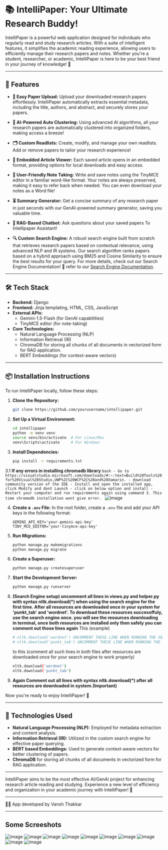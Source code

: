 # 📚 IntelliPaper: Your Ultimate Research Buddy!

IntelliPaper is a powerful web application designed for individuals who regularly read and study research articles. With a suite of intelligent features, it simplifies the academic reading experience, allowing users to efficiently manage their research papers and notes. Whether you're a student, researcher, or academic, IntelliPaper is here to be your best friend in your journey of knowledge! 🌟

---

## 🚀 Features

- **📄 Easy Paper Upload:** Upload your downloaded research papers effortlessly. IntelliPaper automatically extracts essential metadata, including the title, authors, and abstract, and securely stores your papers.

- **🤖 AI-Powered Auto Clustering:** Using advanced AI algorithms, all your research papers are automatically clustered into organized folders, making access a breeze!

- **🗂️ Custom Readlists:** Create, modify, and manage your own readlists. Add or remove papers to tailor your research experience!

- **📖 Embedded Article Viewer:** Each saved article opens in an embedded format, providing options for local downloads and easy access.

- **📝 User-Friendly Note Taking:** Write and save notes using the TinyMCE editor in a familiar word-like format. Your notes are always preserved, making it easy to refer back when needed. You can even download your notes as a Word file! 

- **⏳ Summary Generator:** Get a concise summary of any research paper in just seconds with our GenAI-powered summary generator, saving you valuable time.

- **🤖 RAG-Based Chatbot:** Ask questions about your saved papers To Intellipaper Assistant!

- **🔍 Custom Search Engine:** A robust search engine built from scratch that retrieves research papers based on contextual relevance, using advanced NLP and IR systems. Our search algorithm ranks papers based on a hybrid approach using BM25 and Cosine Similarity to ensure the best results for your query. For more details, check out our Search Engine Documentation! 🚀 refer to our [Search Engine Documentation](SEARCH_ENGINE.md).

---

## 🛠️ Tech Stack

- **Backend:** Django
- **Frontend:** Jinja templating, HTML, CSS, JavaScript
- **External APIs:** 
  - Gemini-1.5-Flash (for GenAI capabilities)
  - TinyMCE editor (for note-taking)
- **Core Technologies:** 
  - Natural Language Processing (NLP)
  - Information Retrieval (IR)
  - ChromaDB for storing all chunks of all documents in vectorized form for RAG application.
  - BERT Embeddings (for context-aware vectors)

---

## 📦 Installation Instructions

To run IntelliPaper locally, follow these steps:

1. **Clone the Repository:**
   ```bash
   git clone https://github.com/yourusername/intellipaper.git
   ```

2. **Set Up a Virtual Environment:**
   ```bash
   cd intellipaper
   python -m venv venv
   source venv/bin/activate  # For Linux/Mac
   venv\Scripts\activate     # For Windows
   ```

3. **Install Dependencies:**
   ```bash
   pip install -r requirements.txt
   ```
3.1 **If any errors in installing chromadb library**
    ```bash
      - Go to https://visualstudio.microsoft.com/downloads/#:~:text=Build%20Tools%20for%20Visual%20Studio,UWP%2C%20WCF%2C%20and%20Xamarin.
      - download community version of the IDE
      - Install and open the installed app, click Modify and dont Launch
      - click on below option and install
      - Restart your computer and run requirements again using command 3. This time chromadb installation wont give error.
    ```
    ![image](https://github.com/user-attachments/assets/caf2ee1e-2eeb-4617-aae6-f0e5414a4dc7)
    
4. **Create a `.env` File:**
   In the root folder, create a `.env` file and add your API keys in the following format:
   ```plaintext
   GEMINI_API_KEY='your-gemini-api-key' 
   TINY_MCE_EDITOR='your-tinymce-api-key'
   ```

5. **Run Migrations:**
   ```bash
   python manage.py makemigrations
   python manage.py migrate
   ```

6. **Create a Superuser:**
   ```bash
   python manage.py createsuperuser
   ```
   
7. **Start the Development Server:**
   ```bash
   python manage.py runserver
   ```
   
8. **(Search Engine setup) uncomment all lines in views.py and helper.py with syntax nltk.download(*) when using the search engine for the first time. After all resources are downloaded once in your system for 'punkt_tab' and 'wordnet'. To download these resources successffuly, use the search engine once. you will see the resources downloading in terminal, once both resources are installed only then safely you can comment out those lines again**
   This (example)
   ```bash
   # nltk.download('wordnet') UNCOMMENT THESE LINE WHEN RUNNING THE SEARCH ENGINE FOR FIRST TIME
   # nltk.download('punkt_tab') UNCOMMENT THESE LINE WHEN RUNNING THE SEARCH ENGINE FOR FIRST TIME
   ```
   to this (comment all such lines in both files after resources are downloaded once for your search engine to work properly)
   ```bash
   nltk.download('wordnet')
   nltk.download('punkt_tab')
   ```
9. **Again Comment out all lines with syntax nltk.download(*) after all resources are downloaded in system.(Important)**
   


Now you're ready to enjoy IntelliPaper! 🎉

---

## 🧰 Technologies Used

- **Natural Language Processing (NLP):** Employed for metadata extraction and content analysis.
- **Information Retrieval (IR):** Utilized in the custom search engine for effective paper querying.
- **BERT based Embeddings:** Used to generate context-aware vectors for better clustering of papers.
- **ChromaDB** for storing all chunks of all documents in vectorized form for RAG application.

---

IntelliPaper aims to be the most effective AI/GenAI project for enhancing research article reading and studying. Experience a new level of efficiency and organization in your academic journey with IntelliPaper! 🌈

---

👨‍💻 App developed by Vansh Thakkar

---
## Some Screeshots
![image](https://github.com/user-attachments/assets/6c86c8b1-1619-4466-9fe2-8c5ecbb4425c)
![image](https://github.com/user-attachments/assets/b0eeeabb-f830-49a6-94f4-205664201c5d)
![image](https://github.com/user-attachments/assets/d85a1937-c640-43f5-adba-ee7f34946984)
![image](https://github.com/user-attachments/assets/3289cce9-eb9d-4551-86fd-29c3fbe351a0)
![image](https://github.com/user-attachments/assets/4fc6e05e-b9fa-4c8b-9c81-9b4f1d3c6078)
![image](https://github.com/user-attachments/assets/432b2d5b-85b8-4827-ab30-16c73d011fe1)
![image](https://github.com/user-attachments/assets/044e9cfb-f8f9-4f49-b5a0-8d1eeb56e74e)
![image](https://github.com/user-attachments/assets/e8bc6c00-ba69-4b2a-b91b-c248cecdced7)
![image](https://github.com/user-attachments/assets/67efb429-5517-4a40-8da6-0fa143e74572)
![image](https://github.com/user-attachments/assets/1e35511c-803b-413d-b02d-a5a84870f2ca)




